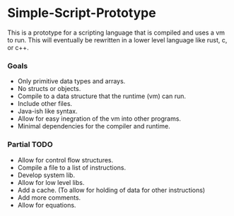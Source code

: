 # Simple-Script-Prototype
This is a prototype for a scripting language that is compiled and uses a vm to run.
This will eventually be rewritten in a lower level language like rust, c, or c++.

### Goals
- Only primitive data types and arrays.
- No structs or objects.
- Compile to a data structure that the runtime (vm) can run.
- Include other files.
- Java-ish like syntax.
- Allow for easy inegration of the vm into other programs.
- Minimal dependencies for the compiler and runtime.

### Partial TODO
- Allow for control flow structures.
- Compile a file to a list of instructions.
- Develop system lib.
- Allow for low level libs.
- Add a cache. (To allow for holding of data for other instructions)
- Add more comments.
- Allow for equations.